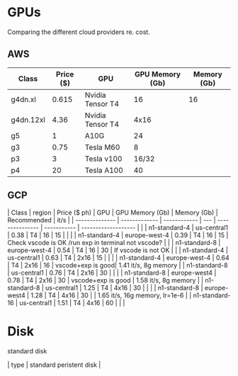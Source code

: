 # GPUs

Comparing the different cloud providers re. cost.

## AWS

| Class     | Price ($) | GPU              | GPU Memory (Gb) | Memory (Gb) |
| --------- | --------- | ---------------- | --------------- | ----------- |
| g4dn.xl   | 0.615     | Nvidia Tensor T4 | 16              | 16          |
| g4dn.12xl | 4.36      | Nvidia Tensor T4 | 4x16            |             |
| g5        | 1         | A10G             | 24              |             |
| g3        | 0.75      | Tesla M60        | 8               |             |
| p3        | 3         | Tesla v100       | 16/32           |             |
| p4        | 20        | Tesla A100       | 40              |             |

## GCP

| Class | region | Price ($ ph) | GPU | GPU Memory (Gb) | Memory (Gb) | Recommended | it/s |
| -------------- | ------------- | ------------ | --- | --------------- | ----------- | ------------------- | |
| n1-standard-4 | us-central1 | 0.38 | T4 | 16 | 15 | | |
| n1-standard-4 | europe-west-4 | 0.39 | T4 | 16 | 15 | Check vscode is OK /run exp in terminal not vscode? | |
| n1-standard-8 | europe-west-4 | 0.54 | T4 | 16 | 30 | If vscode is not OK | |
| n1-standard-4 | us-central1 | 0.63 | T4 | 2x16 | 15 | | |
| n1-standard-4 | europe-west-4 | 0.64 | T4 | 2x16 | 16 | vscode+exp is good| 1.41 it/s, 8g memory |
| n1-standard-8 | us-central1 | 0.76 | T4 | 2x16 | 30 | | |
| n1-standard-8 | europe-west4 | 0.78 | T4 | 2x16 | 30 | vscode+exp is good | 1.58 it/s, 8g memory |
| n1-standard-8 | us-central1 | 1.25 | T4 | 4x16 | 30 | | |
| n1-standard-8 | europe-west4 | 1.28 | T4 | 4x16 | 30 | | 1.65 it/s, 16g memory, lr=1e-6 |
| n1-standard-16 | us-central1 | 1.51 | T4 | 4x16 | 60 | | |

# Disk

standard disk

| type | standard peristent disk |
